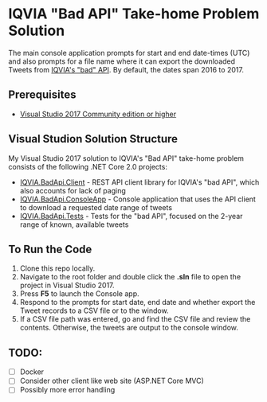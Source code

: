 # IQVIA "Bad API" Take-home Problem Solution

The main console application prompts for start and end date-times (UTC) and also prompts for a file name where it can export the downloaded Tweets from [IQVIA's "bad" API](https://badapi.iqvia.io/swagger/). By default, the dates span 2016 to 2017.

## Prerequisites
- [Visual Studio 2017 Community edition or higher](https://www.visualstudio.com/downloads/)

## Visual Studion Solution Structure
My Visual Studio 2017 solution to IQVIA's "Bad API" take-home problem consists of the following .NET Core 2.0 projects:

- [IQVIA.BadApi.Client](https://github.com/paultorvik/iqvia-badapi/tree/master/IQVIA.BadApi.Client) - REST API client library for IQVIA's "bad API", which also accounts for lack of paging
- [IQVIA.BadApi.ConsoleApp](https://github.com/paultorvik/iqvia-badapi/tree/master/IQVIA.BadApi.ConsoleApp) - Console application that uses the API client to download a requested date range of tweets
- [IQVIA.BadApi.Tests](https://github.com/paultorvik/iqvia-badapi/tree/master/IQVIA.BadApi.Tests) - Tests for the "bad API", focused on the 2-year range of known, available tweets

## To Run the Code

1. Clone this repo locally.
2. Navigate to the root folder and double click the **.sln** file to open the project in Visual Studio 2017.
3. Press **F5** to launch the Console app.
4. Respond to the prompts for start date, end date and whether export the Tweet records to a CSV file or to the window.
5. If a CSV file path was entered, go and find the CSV file and review the contents.
Otherwise, the tweets are output to the console window.

## TODO:
- [ ] Docker
- [ ] Consider other client like web site (ASP.NET Core MVC)
- [ ] Possibly more error handling
